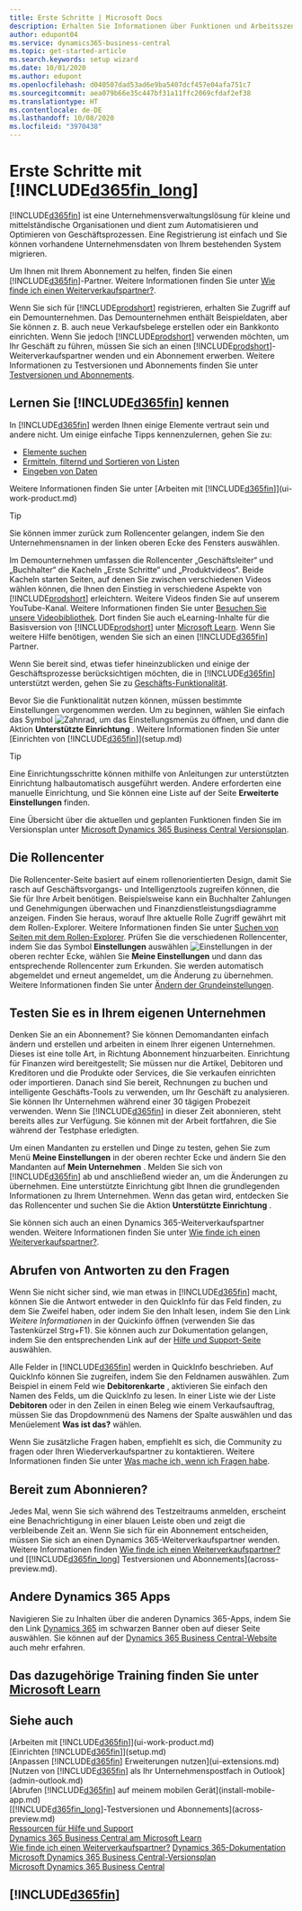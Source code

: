 ```yaml
---
title: Erste Schritte | Microsoft Docs
description: Erhalten Sie Informationen über Funktionen und Arbeitsszenarien in Business Central, einer Unternehmensverwaltungslösung für kleine und mittelständische Organisationen.
author: edupont04
ms.service: dynamics365-business-central
ms.topic: get-started-article
ms.search.keywords: setup wizard
ms.date: 10/01/2020
ms.author: edupont
ms.openlocfilehash: d040507dad53ad6e9ba5407dcf457e04afa751c7
ms.sourcegitcommit: aea079b66e35c447bf31a11ffc2069cfdaf2ef38
ms.translationtype: HT
ms.contentlocale: de-DE
ms.lasthandoff: 10/08/2020
ms.locfileid: "3970438"
---
```

# <a name="getting-started-with-d365fin_long"></a>Erste Schritte mit [!INCLUDE[d365fin_long](includes/d365fin_long_md.md)]
[!INCLUDE[d365fin](includes/d365fin_md.md)] ist eine Unternehmensverwaltungslösung für kleine und mittelständische Organisationen und dient zum Automatisieren und Optimieren von Geschäftsprozessen. Eine Registrierung ist einfach und Sie können vorhandene Unternehmensdaten von Ihrem bestehenden System migrieren.  

Um Ihnen mit Ihrem Abonnement zu helfen, finden Sie einen [!INCLUDE[d365fin](includes/d365fin_md.md)]-Partner. Weitere Informationen finden Sie unter [Wie finde ich einen Weiterverkaufspartner?](across-faq.md#findpartner).  

Wenn Sie sich für [!INCLUDE[prodshort](includes/prodshort.md)] registrieren, erhalten Sie Zugriff auf ein Demounternehmen. Das Demounternehmen enthält Beispieldaten, aber Sie können z. B. auch neue Verkaufsbelege erstellen oder ein Bankkonto einrichten. Wenn Sie jedoch [!INCLUDE[prodshort](includes/prodshort.md)] verwenden möchten, um Ihr Geschäft zu führen, müssen Sie sich an einen [!INCLUDE[prodshort](includes/prodshort.md)]-Weiterverkaufspartner wenden und ein Abonnement erwerben. Weitere Informationen zu Testversionen und Abonnements finden Sie unter [Testversionen und Abonnements](across-preview.md).  

## <a name="get-to-know-d365fin"></a>Lernen Sie [!INCLUDE[d365fin](includes/d365fin_md.md)] kennen

In [!INCLUDE[d365fin](includes/d365fin_md.md)] werden Ihnen einige Elemente vertraut sein und andere nicht. Um einige einfache Tipps kennenzulernen, gehen Sie zu:  

* [Elemente suchen](ui-search.md)  
* [Ermitteln, filternd und Sortieren von Listen](ui-enter-criteria-filters.md)  
* [Eingeben von Daten](ui-enter-data.md)  

Weitere Informationen finden Sie unter [Arbeiten mit [!INCLUDE[d365fin](includes/d365fin_md.md)]](ui-work-product.md)  

> [!TIP]  
> Sie können immer zurück zum Rollencenter gelangen, indem Sie den Unternehmensnamen in der linken oberen Ecke des Fensters auswählen.

Im Demounternehmen umfassen die Rollencenter „Geschäftsleiter“ und „Buchhalter“ die Kacheln „Erste Schritte“ und „Produktvideos“. Beide Kacheln starten Seiten, auf denen Sie zwischen verschiedenen Videos wählen können, die Ihnen den Einstieg in verschiedene Aspekte von [!INCLUDE[prodshort](includes/prodshort.md)] erleichtern. Weitere Videos finden Sie auf unserem YouTube-Kanal. Weitere Informationen finden Sie unter [Besuchen Sie unsere Videobibliothek](across-videos.md). Dort finden Sie auch eLearning-Inhalte für die Basisversion von [!INCLUDE[prodshort](includes/prodshort.md)] unter [Microsoft Learn](/learn/browse/?products=dynamics-business-central). Wenn Sie weitere Hilfe benötigen, wenden Sie sich an einen [!INCLUDE[d365fin](includes/d365fin_md.md)] Partner.  

Wenn Sie bereit sind, etwas tiefer hineinzublicken und einige der Geschäftsprozesse berücksichtigen möchten, die in [!INCLUDE[d365fin](includes/d365fin_md.md)] unterstützt werden, gehen Sie zu [Geschäfts-Funktionalität](across-business-functionality.md).

Bevor Sie die Funktionalität nutzen können, müssen bestimmte Einstellungen vorgenommen werden. Um zu beginnen, wählen Sie einfach das Symbol ![Zahnrad, um das Einstellungsmenüs zu öffnen](media/ui-experience/settings_icon_small.png), und dann die Aktion **Unterstützte Einrichtung** . Weitere Informationen finden Sie unter [Einrichten von [!INCLUDE[d365fin](includes/d365fin_md.md)]](setup.md)  

> [!TIP]
> Eine Einrichtungsschritte können mithilfe von Anleitungen zur unterstützten Einrichtung halbautomatisch ausgeführt werden. Andere erforderten eine manuelle Einrichtung, und Sie können eine Liste auf der Seite **Erweiterte Einstellungen** finden.

<!--Some Role Center pages provide a **Setup and Extensions** button. Here you have access to a list of assisted setup guides that can help you get started by setting selected areas up quickly. If an area is not covered by an assisted setup, choose the **Manual Setup** action to access setup pages where you can fill in setup fields for all areas manually. For more information, see also [Setting Up [!INCLUDE[d365fin](includes/d365fin_md.md)]](setup.md).  

> [!NOTE]
> The list of setup guides, extensions, and services that are available differ depending on the user experience you choose for your company. The **Essential** experience gives access to fewer than the **Premium** experience does. The first time you sign in, you use the Essential experience. For more information, see [Change Which Features are Displayed](ui-experiences.md).  -->

Eine Übersicht über die aktuellen und geplanten Funktionen finden Sie im Versionsplan unter [Microsoft Dynamics 365 Business Central Versionsplan](https://go.microsoft.com/fwlink/?linkid=2047422).  

## <a name="the-role-centers"></a>Die Rollencenter
Die Rollencenter-Seite basiert auf einem rollenorientierten Design, damit Sie rasch auf Geschäftsvorgangs- und Intelligenztools zugreifen können, die Sie für Ihre Arbeit benötigen. Beispielsweise kann ein Buchhalter Zahlungen und Genehmigungen überwachen und Finanzdienstleistungsdiagramme anzeigen. Finden Sie heraus, worauf Ihre aktuelle Rolle Zugriff gewährt mit dem Rollen-Explorer. Weitere Informationen finden Sie unter [Suchen von Seiten mit dem Rollen-Explorer](ui-role-explorer.md). Prüfen Sie die verschiedenen Rollencenter, indem Sie das Symbol **Einstellungen** auswählen ![Einstellungen](media/ui-experience/settings_icon_small.png "Einstellungssymbol für Rollencenter") in der oberen rechter Ecke, wählen Sie **Meine Einstellungen** und dann das entsprechende Rollencenter zum Erkunden. Sie werden automatisch abgemeldet und erneut angemeldet, um die Änderung zu übernehmen. Weitere Informationen finden Sie unter [Ändern der Grundeinstellungen](ui-change-basic-settings.md).  

## <a name="trying-things-out-in-your-own-company"></a>Testen Sie es in Ihrem eigenen Unternehmen
Denken Sie an ein Abonnement? Sie können Demomandanten einfach ändern und erstellen und arbeiten in einem Ihrer eigenen Unternehmen. Dieses ist eine tolle Art, in Richtung Abonnement hinzuarbeiten. Einrichtung für Finanzen wird bereitgestellt; Sie müssen nur die Artikel, Debitoren und Kreditoren und die Produkte oder Services, die Sie verkaufen einrichten oder importieren. Danach sind Sie bereit, Rechnungen zu buchen und intelligente Geschäfts-Tools zu verwenden, um Ihr Geschäft zu analysieren. Sie können Ihr Unternehmen während einer 30 tägigen Probezeit verwenden. Wenn Sie [!INCLUDE[d365fin](includes/d365fin_md.md)] in dieser Zeit abonnieren, steht bereits alles zur Verfügung. Sie können mit der Arbeit fortfahren, die Sie während der Testphase erledigten.  

Um einen Mandanten zu erstellen und Dinge zu testen, gehen Sie zum Menü **Meine Einstellungen** in der oberen rechter Ecke und ändern Sie den Mandanten auf **Mein Unternehmen** . Melden Sie sich von [!INCLUDE[d365fin](includes/d365fin_md.md)] ab und anschließend wieder an, um die Änderungen zu übernehmen. Eine unterstützte Einrichtung gibt Ihnen die grundlegenden Informationen zu Ihrem Unternehmen. Wenn das getan wird, entdecken Sie das Rollencenter und suchen Sie die Aktion **Unterstützte Einrichtung** .  

Sie können sich auch an einen Dynamics 365-Weiterverkaufspartner wenden. Weitere Informationen finden Sie unter [Wie finde ich einen Weiterverkaufspartner?](across-faq.md#findpartner).  

## <a name="getting-answers-to-questions"></a>Abrufen von Antworten zu den Fragen

Wenn Sie nicht sicher sind, wie man etwas in [!INCLUDE[d365fin](includes/d365fin_md.md)] macht, können Sie die Antwort entweder in den QuickInfo für das Feld finden, zu dem Sie Zweifel haben, oder indem Sie den Inhalt lesen, indem Sie den Link *Weitere Informationen* in der Quickinfo öffnen (verwenden Sie das Tastenkürzel Strg+F1). Sie können auch zur Dokumentation gelangen, indem Sie den entsprechenden Link auf der [Hilfe und Support-Seite](product-help-and-support.md) auswählen.  

Alle Felder in [!INCLUDE[d365fin](includes/d365fin_md.md)] werden in QuickInfo beschrieben. Auf QuickInfo können Sie zugreifen, indem Sie den Feldnamen auswählen. Zum Beispiel in einem Feld wie **Debitorenkarte** , aktivieren Sie einfach den Namen des Felds, um die QuickInfo zu lesen. In einer Liste wie der Liste **Debitoren** oder in den Zeilen in einen Beleg wie einem Verkaufsauftrag, müssen Sie das Dropdownmenü des Namens der Spalte auswählen und das Menüelement **Was ist das?** wählen.  

Wenn Sie zusätzliche Fragen haben, empfiehlt es sich, die Community zu fragen oder Ihren Wiederverkaufspartner zu kontaktieren. Weitere Informationen finden Sie unter [Was mache ich, wenn ich Fragen habe](across-faq.md#where-do-i-go-if-i-have-questions).  

## <a name="ready-to-subscribe"></a>Bereit zum Abonnieren?

Jedes Mal, wenn Sie sich während des Testzeitraums anmelden, erscheint eine Benachrichtigung in einer blauen Leiste oben und zeigt die verbleibende Zeit an. Wenn Sie sich für ein Abonnement entscheiden, müssen Sie sich an einen Dynamics 365-Weiterverkaufspartner wenden. Weitere Informationen finden [Wie finde ich einen Weiterverkaufspartner?](across-faq.md#findpartner) und [[!INCLUDE[d365fin_long](includes/d365fin_long_md.md)] Testversionen und Abonnements](across-preview.md).  

## <a name="other-dynamics-365-apps"></a>Andere Dynamics 365 Apps
Navigieren Sie zu Inhalten über die anderen Dynamics 365-Apps, indem Sie den Link [Dynamics 365](/dynamics365/) im schwarzen Banner oben auf dieser Seite auswählen. Sie können auf der [Dynamics 365 Business Central-Website](https://dynamics.microsoft.com/business-central/overview/) auch mehr erfahren.  

## <a name="see-related-training-at-microsoft-learn"></a>Das dazugehörige Training finden Sie unter [Microsoft Learn](/learn/paths/get-started-dynamics-365-business-central/)

## <a name="see-also"></a>Siehe auch

[Arbeiten mit [!INCLUDE[d365fin](includes/d365fin_md.md)]](ui-work-product.md)  
[Einrichten [!INCLUDE[d365fin](includes/d365fin_md.md)]](setup.md)  
[Anpassen [!INCLUDE[d365fin](includes/d365fin_md.md)] Erweiterungen nutzen](ui-extensions.md)  
[Nutzen von [!INCLUDE[d365fin](includes/d365fin_md.md)] als Ihr Unternehmenspostfach in Outlook](admin-outlook.md)  
[Abrufen [!INCLUDE[d365fin](includes/d365fin_md.md)] auf meinem mobilen Gerät](install-mobile-app.md)  
[[!INCLUDE[d365fin_long](includes/d365fin_long_md.md)]-Testversionen und Abonnements](across-preview.md)  
[Ressourcen für Hilfe und Support](product-help-and-support.md)  
[Dynamics 365 Business Central am Microsoft Learn](/learn/browse/?products=dynamics-business-central)  
[Wie finde ich einen Weiterverkaufspartner?](across-faq.md#findpartner)
[Dynamics 365-Dokumentation](/dynamics365/)  
[Microsoft Dynamics 365 Business Central-Versionsplan](https://go.microsoft.com/fwlink/?linkid=2047422)  
[Microsoft Dynamics 365 Business Central](https://go.microsoft.com/fwlink/?linkid=828707)  

## [!INCLUDE[d365fin](includes/free_trial_md.md)]
